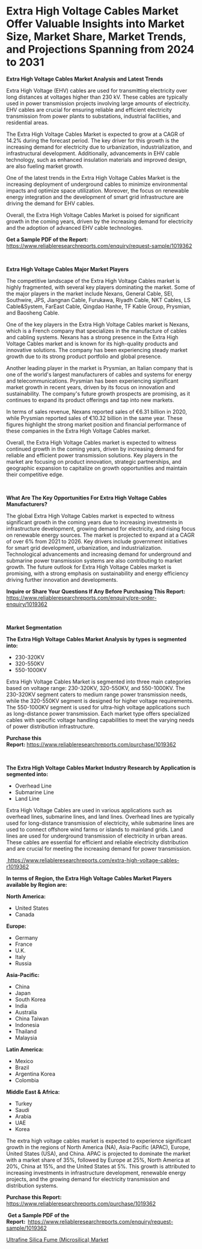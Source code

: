 <p><h1>Extra High Voltage Cables Market Offer Valuable Insights into Market Size, Market Share, Market Trends, and Projections Spanning from 2024 to 2031</h1></p><p><strong>Extra High Voltage Cables Market Analysis and Latest Trends</strong></p>
<p><p>Extra High Voltage (EHV) cables are used for transmitting electricity over long distances at voltages higher than 230 kV. These cables are typically used in power transmission projects involving large amounts of electricity. EHV cables are crucial for ensuring reliable and efficient electricity transmission from power plants to substations, industrial facilities, and residential areas.</p><p>The Extra High Voltage Cables Market is expected to grow at a CAGR of 14.2% during the forecast period. The key driver for this growth is the increasing demand for electricity due to urbanization, industrialization, and infrastructural development. Additionally, advancements in EHV cable technology, such as enhanced insulation materials and improved design, are also fueling market growth.</p><p>One of the latest trends in the Extra High Voltage Cables Market is the increasing deployment of underground cables to minimize environmental impacts and optimize space utilization. Moreover, the focus on renewable energy integration and the development of smart grid infrastructure are driving the demand for EHV cables.</p><p>Overall, the Extra High Voltage Cables Market is poised for significant growth in the coming years, driven by the increasing demand for electricity and the adoption of advanced EHV cable technologies.</p></p>
<p><strong>Get a Sample PDF of the Report:&nbsp;</strong> <a href="https://www.reliableresearchreports.com/enquiry/request-sample/1019362">https://www.reliableresearchreports.com/enquiry/request-sample/1019362</a></p>
<p>&nbsp;</p>
<p><strong>Extra High Voltage Cables Major Market Players</strong></p>
<p><p>The competitive landscape of the Extra High Voltage Cables market is highly fragmented, with several key players dominating the market. Some of the major players in the market include Nexans, General Cable, SEI, Southwire, JPS, Jiangnan Cable, Furukawa, Riyadh Cable, NKT Cables, LS Cable&System, FarEast Cable, Qingdao Hanhe, TF Kable Group, Prysmian, and Baosheng Cable.</p><p>One of the key players in the Extra High Voltage Cables market is Nexans, which is a French company that specializes in the manufacture of cables and cabling systems. Nexans has a strong presence in the Extra High Voltage Cables market and is known for its high-quality products and innovative solutions. The company has been experiencing steady market growth due to its strong product portfolio and global presence.</p><p>Another leading player in the market is Prysmian, an Italian company that is one of the world's largest manufacturers of cables and systems for energy and telecommunications. Prysmian has been experiencing significant market growth in recent years, driven by its focus on innovation and sustainability. The company's future growth prospects are promising, as it continues to expand its product offerings and tap into new markets.</p><p>In terms of sales revenue, Nexans reported sales of €6.31 billion in 2020, while Prysmian reported sales of €10.32 billion in the same year. These figures highlight the strong market position and financial performance of these companies in the Extra High Voltage Cables market.</p><p>Overall, the Extra High Voltage Cables market is expected to witness continued growth in the coming years, driven by increasing demand for reliable and efficient power transmission solutions. Key players in the market are focusing on product innovation, strategic partnerships, and geographic expansion to capitalize on growth opportunities and maintain their competitive edge.</p></p>
<p>&nbsp;</p>
<p><strong>What Are The Key Opportunities For Extra High Voltage Cables Manufacturers?</strong></p>
<p><p>The global Extra High Voltage Cables market is expected to witness significant growth in the coming years due to increasing investments in infrastructure development, growing demand for electricity, and rising focus on renewable energy sources. The market is projected to expand at a CAGR of over 6% from 2021 to 2026. Key drivers include government initiatives for smart grid development, urbanization, and industrialization. Technological advancements and increasing demand for underground and submarine power transmission systems are also contributing to market growth. The future outlook for Extra High Voltage Cables market is promising, with a strong emphasis on sustainability and energy efficiency driving further innovation and developments.</p></p>
<p><strong>Inquire or Share Your Questions If Any Before Purchasing This Report:</strong> <a href="https://www.reliableresearchreports.com/enquiry/pre-order-enquiry/1019362">https://www.reliableresearchreports.com/enquiry/pre-order-enquiry/1019362</a></p>
<p>&nbsp;</p>
<p><strong>Market Segmentation</strong></p>
<p><strong>The Extra High Voltage Cables Market Analysis by types is segmented into:</strong></p>
<p><ul><li>230-320KV</li><li>320-550KV</li><li>550-1000KV</li></ul></p>
<p><p>Extra High Voltage Cables Market is segmented into three main categories based on voltage range: 230-320KV, 320-550KV, and 550-1000KV. The 230-320KV segment caters to medium range power transmission needs, while the 320-550KV segment is designed for higher voltage requirements. The 550-1000KV segment is used for ultra-high voltage applications such as long-distance power transmission. Each market type offers specialized cables with specific voltage handling capabilities to meet the varying needs of power distribution infrastructure.</p></p>
<p><strong>Purchase this Report:&nbsp;</strong><a href="https://www.reliableresearchreports.com/purchase/1019362">https://www.reliableresearchreports.com/purchase/1019362</a></p>
<p>&nbsp;</p>
<p><strong>The Extra High Voltage Cables Market Industry Research by Application is segmented into:</strong></p>
<p><ul><li>Overhead Line</li><li>Submarine Line</li><li>Land Line</li></ul></p>
<p><p>Extra High Voltage Cables are used in various applications such as overhead lines, submarine lines, and land lines. Overhead lines are typically used for long-distance transmission of electricity, while submarine lines are used to connect offshore wind farms or islands to mainland grids. Land lines are used for underground transmission of electricity in urban areas. These cables are essential for efficient and reliable electricity distribution and are crucial for meeting the increasing demand for power transmission.</p></p>
<p><a href="https://www.reliableresearchreports.com/extra-high-voltage-cables-r1019362">&nbsp;https://www.reliableresearchreports.com/extra-high-voltage-cables-r1019362</a></p>
<p><strong>In terms of Region, the Extra High Voltage Cables Market Players available by Region are:</strong></p>
<p>
    <p> <strong> North America: </strong>
        <ul>
            <li>United States</li>
            <li>Canada</li>
        </ul>
        </p> 
    <p> <strong> Europe: </strong>
        <ul>
            <li>Germany</li>
            <li>France</li>
            <li>U.K.</li>
            <li>Italy</li>
            <li>Russia</li>
        </ul>
        </p> 
    <p> <strong> Asia-Pacific: </strong>
        <ul>
            <li>China</li>
            <li>Japan</li>
            <li>South Korea</li>
            <li>India</li>
            <li>Australia</li>
            <li>China Taiwan</li>
            <li>Indonesia</li>
            <li>Thailand</li>
            <li>Malaysia</li>
        </ul>
        </p> 
    <p> <strong> Latin America: </strong>
        <ul>
            <li>Mexico</li>
            <li>Brazil</li>
            <li>Argentina Korea</li>
            <li>Colombia</li>
        </ul>
        </p> 
    <p> <strong> Middle East & Africa: </strong>
        <ul>
            <li>Turkey</li>
            <li>Saudi</li>
            <li>Arabia</li>
            <li>UAE</li>
            <li>Korea</li>
        </ul>
    </p>
    </p>
<p><p>The extra high voltage cables market is expected to experience significant growth in the regions of North America (NA), Asia-Pacific (APAC), Europe, United States (USA), and China. APAC is projected to dominate the market with a market share of 35%, followed by Europe at 25%, North America at 20%, China at 15%, and the United States at 5%. This growth is attributed to increasing investments in infrastructure development, renewable energy projects, and the growing demand for electricity transmission and distribution systems.</p></p>
<p><strong>Purchase this Report: </strong><a href="https://www.reliableresearchreports.com/purchase/1019362">https://www.reliableresearchreports.com/purchase/1019362</a></p>
<p>&nbsp;<strong>Get a Sample PDF of the Report:&nbsp;&nbsp;</strong><a href="https://www.reliableresearchreports.com/enquiry/request-sample/1019362">https://www.reliableresearchreports.com/enquiry/request-sample/1019362</a></p>
<p><strong></strong></p>
<p><p><a href="https://github.com/lbird53714/Market-Research-Report-List-4/blob/main/ultrafine-silica-fume-microsilica-market.md">Ultrafine Silica Fume (Microsilica) Market</a></p></p>